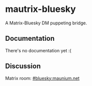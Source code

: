 # mautrix-bluesky
A Matrix-Bluesky DM puppeting bridge.

## Documentation
There's no documentation yet :(
<!--
All setup and usage instructions are located on [docs.mau.fi]. Some quick links:

[docs.mau.fi]: https://docs.mau.fi/bridges/go/bluesky/index.html

* [Bridge setup](https://docs.mau.fi/bridges/go/setup.html?bridge=bluesky)
  (or [with Docker](https://docs.mau.fi/bridges/general/docker-setup.html?bridge=bluesky))
* Basic usage: [Authentication](https://docs.mau.fi/bridges/go/bluesky/authentication.html)
-->

<!--
### Features & Roadmap
[ROADMAP.md](ROADMAP.md) contains a general overview of what is supported by the bridge.
-->

## Discussion
Matrix room: [#bluesky:maunium.net](https://matrix.to/#/#bluesky:maunium.net)
